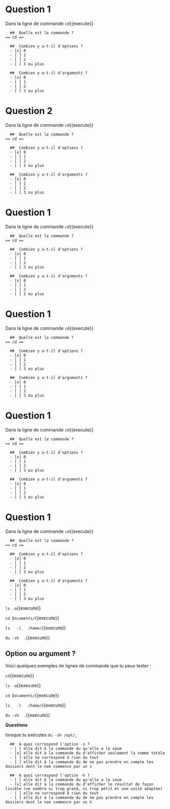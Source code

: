 # Question 1

Dans la ligne de commande `cd`{{execute}}

```{quizdown} 
  ##  Quelle est la commande ?
== cd ==
```
```{quizdown} 
  ##  Combien y a-t-il d'options ?
  - [x] 0
  - [ ] 1
  - [ ] 2
  - [ ] 3 ou plus
```
```{quizdown} 
  ##  Combien y a-t-il d'arguments ?
  - [x] 0
  - [ ] 1
  - [ ] 2
  - [ ] 3 ou plus
```
# Question 2

Dans la ligne de commande `cd`{{execute}}

```{quizdown} 
  ##  Quelle est la commande ?
== cd ==
```
```{quizdown} 
  ##  Combien y a-t-il d'options ?
  - [x] 0
  - [ ] 1
  - [ ] 2
  - [ ] 3 ou plus
```
```{quizdown} 
  ##  Combien y a-t-il d'arguments ?
  - [x] 0
  - [ ] 1
  - [ ] 2
  - [ ] 3 ou plus
```
# Question 1

Dans la ligne de commande `cd`{{execute}}

```{quizdown} 
  ##  Quelle est la commande ?
== cd ==
```
```{quizdown} 
  ##  Combien y a-t-il d'options ?
  - [x] 0
  - [ ] 1
  - [ ] 2
  - [ ] 3 ou plus
```
```{quizdown} 
  ##  Combien y a-t-il d'arguments ?
  - [x] 0
  - [ ] 1
  - [ ] 2
  - [ ] 3 ou plus
```
# Question 1

Dans la ligne de commande `cd`{{execute}}

```{quizdown} 
  ##  Quelle est la commande ?
== cd ==
```
```{quizdown} 
  ##  Combien y a-t-il d'options ?
  - [x] 0
  - [ ] 1
  - [ ] 2
  - [ ] 3 ou plus
```
```{quizdown} 
  ##  Combien y a-t-il d'arguments ?
  - [x] 0
  - [ ] 1
  - [ ] 2
  - [ ] 3 ou plus
```
# Question 1

Dans la ligne de commande `cd`{{execute}}

```{quizdown} 
  ##  Quelle est la commande ?
== cd ==
```
```{quizdown} 
  ##  Combien y a-t-il d'options ?
  - [x] 0
  - [ ] 1
  - [ ] 2
  - [ ] 3 ou plus
```
```{quizdown} 
  ##  Combien y a-t-il d'arguments ?
  - [x] 0
  - [ ] 1
  - [ ] 2
  - [ ] 3 ou plus
```
# Question 1

Dans la ligne de commande `cd`{{execute}}

```{quizdown} 
  ##  Quelle est la commande ?
== cd ==
```
```{quizdown} 
  ##  Combien y a-t-il d'options ?
  - [x] 0
  - [ ] 1
  - [ ] 2
  - [ ] 3 ou plus
```
```{quizdown} 
  ##  Combien y a-t-il d'arguments ?
  - [x] 0
  - [ ] 1
  - [ ] 2
  - [ ] 3 ou plus
```

`ls -a`{{execute}}

`cd Documents/`{{execute}}

`ls   -l   /home/`{{execute}}

`du -sh  .`{{execute}}



## Option ou argument ?



Voici quelques exemples de lignes de commande que tu peux tester :

`cd`{{execute}}

`ls -a`{{execute}}

`cd Documents/`{{execute}}

`ls   -l   /home/`{{execute}}

`du -sh  .`{{execute}}

**Questions**

lorsque tu exécutes `du -sh /opt/`, 

```{quizdown} 
  ##  A quoi correspond l'option -s ? 
  - [ ] elle dit à la commande du qu'elle a le seum
  - [x] elle dit à la commande du d'afficher seulement la somme totale
  - [ ] elle ne correspond à rien du tout
  - [ ] elle dit à la commande du de ne pas prendre en compte les dossiers dont le nom commence par un s
```

```{quizdown} 
  ##  A quoi correspond l'option -h ? 
  - [ ] elle dit à la commande du qu'elle a le seum
  - [x] elle dit à la commande du d'afficher le résultat de façon lisible (un nombre ni trop grand, ni trop petit et une unité adaptée)
  - [ ] elle ne correspond à rien du tout
  - [ ] elle dit à la commande du de ne pas prendre en compte les dossiers dont le nom commence par un h
```


